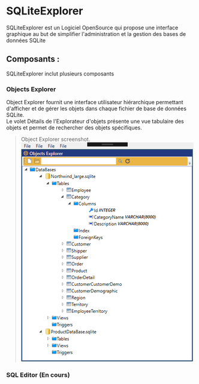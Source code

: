 # SQLiteExplorer 
SQLiteExplorer est un Logiciel OpenSource  qui propose une interface graphique au but de simplifier
l'administration et la gestion des bases de données SQLite
## Composants :
SQLiteExplorer inclut plusieurs composants  
### Objects Explorer
Object Explorer fournit une interface utilisateur hiérarchique permettant d'afficher et de gérer les objets dans chaque fichier de base de données SQLite.<br/>
Le volet Détails de l'Explorateur d'objets présente une vue tabulaire des objets  et permet de rechercher des objets spécifiques. <br/>
> Object Explorer screenshot.
![](/ObjectExplorer.PNG)
### SQL Editor (En cours)

